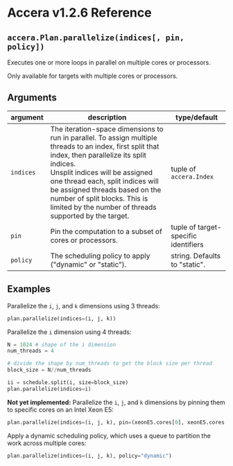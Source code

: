 [//]: # (Project: Accera)
[//]: # (Version: v1.2.6)

# Accera v1.2.6 Reference

## `accera.Plan.parallelize(indices[, pin, policy])`

Executes one or more loops in parallel on multiple cores or processors.

Only available for targets with multiple cores or processors.

## Arguments

argument | description | type/default
--- | --- | ---
`indices` | The iteration-space dimensions to run in parallel. To assign multiple threads to an index, first split that index, then parallelize its split indices. <br/> Unsplit indices will be assigned one thread each, split indices will be assigned threads based on the number of split blocks. This is limited by the number of threads supported by the target. | tuple of `accera.Index`
`pin` | Pin the computation to a subset of cores or processors. | tuple of target-specific identifiers
`policy` | The scheduling policy to apply ("dynamic" or "static"). | string. Defaults to "static".

## Examples

Parallelize the `i`, `j`, and `k` dimensions using 3 threads:

```python
plan.parallelize(indices=(i, j, k))
```

Parallelize the `i` dimension using 4 threads:

```python
N = 1024 # shape of the i dimension
num_threads = 4

# divide the shape by num_threads to get the block size per thread
block_size = N//num_threads

ii = schedule.split(i, size=block_size)
plan.parallelize(indices=i)
```

__Not yet implemented:__ Parallelize the `i`, `j`, and `k` dimensions by pinning them to specific cores on an Intel Xeon E5:

```python
plan.parallelize(indices=(i, j, k), pin=(xeonE5.cores[0], xeonE5.cores[1], xeonE5.cores[2]))
```

Apply a dynamic scheduling policy, which uses a queue to partition the work across multiple cores:

```python
plan.parallelize(indices=(i, j, k), policy="dynamic")
```

<div style="page-break-after: always;"></div>


